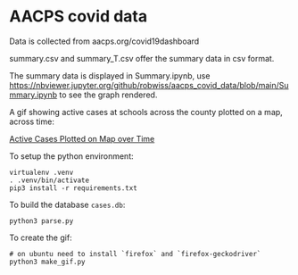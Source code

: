 # AACPS covid data

Data is collected from aacps.org/covid19dashboard

summary.csv and summary_T.csv offer the summary data in csv format.

The summary data is displayed in Summary.ipynb, use https://nbviewer.jupyter.org/github/robwiss/aacps_covid_data/blob/main/Summary.ipynb to see the graph rendered.

A gif showing active cases at schools across the county plotted on a map, across time:

[Active Cases Plotted on Map over Time](active_cases.gif)

To setup the python environment:
```
virtualenv .venv
. .venv/bin/activate
pip3 install -r requirements.txt
```

To build the database `cases.db`:
```
python3 parse.py
```

To create the gif:
```
# on ubuntu need to install `firefox` and `firefox-geckodriver`
python3 make_gif.py
```